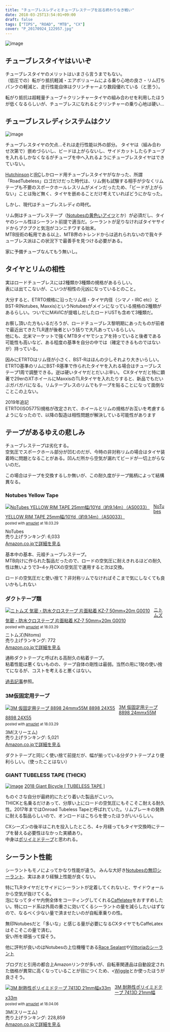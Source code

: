 ```yaml
---
title: "チューブレスレディとチューブレステープを巡る終わりなき戦い"
date: 2018-03-25T13:54:01+09:00
draft: false
tags: ["TIPS", "ROAD", "MTB", "CX"]
cover: "P_20170924_122957.jpg"
---
```

![image](P_20170924_122957.jpg)
## チューブレスタイヤはいいぞ

チューブレスタイヤのメリットはいまさら言うまでもない。\
（低圧での）転がり抵抗軽減・エアボリュームによる乗り心地の良さ・リム打ちパンクの軽減と、走行性能自体はクリンチャーより数段優れている（と思う）。

転がり抵抗は超軽量チューブ＋クリンチャータイヤの組み合わせを利用したほうが低くなるらしいが、チューブレスになれるとクリンチャーの乗り心地は硬い…

## チューブレスレディシステムはクソ

![image](DSC_7836.jpg)

チューブレスタイヤの欠点…それは走行性能以外の部分。
タイヤは（組み合わせ次第で）嵌めづらいし、ビードは上がらないし、サイドカットしたらチューブを入れるしかなくなるがチューブを中へ入れるようにチューブレスタイヤはできていない。

[Hutchinson](https://amzn.to/2GYeyLO)と[IRC](https://amzn.to/2pLOP0O)しかロード用チューブレスタイヤがなかった、所謂「RoadTubeless」ロゴだけだった時代は、リム側も試験する相手が少なくリムテープも不要のスポークホールレスリムがメインだったため、「ビードが上がらない」ことは殆ど無く、タイヤを嵌めることだけ考えていればどうにかなった。

しかし、現代はチューブレスレディの時代。

リム側はチューブレステープ（[Notubesの黄色いアイツ](https://amzn.to/2pQnx9H)とか）が必須だし、タイヤのシール性はシーラント前提で適当だ。シーラントが足りなければタイヤサイドからプクプクと気泡がコンニチワする始末。\
MTB技術の転用である以上、MTB界のトレンドからは逃れられないので我々チューブレス派はこの状況下で最善手を見つける必要がある。

家に予備チューブなんてもう無いし。

## タイヤとリムの相性

実はロードチューブレスには2種類か3種類の規格があるらしい。\
表には出てこないが、こいつが相性の元凶になっているとのこと。

大分すると、ETRTO規格に沿ったリム径・タイヤ内径（シマノ・IRC etc）とBST-R(Notubes, Maxxis)というNotubesがメインになっている規格の2種類があるらしい。ついでにMAVICが提唱しだしたロードUSTも含めて3種類だ。

お察し頂いた方もいるだろうが、ロードチューブレス黎明期にあったものが前者で最近出てきたTLR達が後者という括りで大凡あっているらしい。\
他にも、北米マーケットで強くMTBタイヤでシェアを持っていると後者である可能性も高いなど、ある程度の基準を自分の中では（確定できるものではないが）持っている。

因みにETRTOはリム径が小さく、BST-Rはほんの少しそれより大きいらしい。ETRTO基準のリムにBST-R基準で作られたタイヤを入れる場合はチューブレステープ1周で調整できる。逆は硬いタイヤだとだいぶ辛い。
CXタイヤだと特に顕著で29erのXTホイールにMaxxisのTLRタイヤを入れたりすると、新品でもだいぶガバガバになる。リムテープレスのリムでもテープを貼ることになって面倒なことこの上ない。

2019年追記  
ETRTO(ISO5775)規格が改定されて、ホイールとリムの規格がお互いを考慮するようになったので、以降の製造は相性問題が解決している可能性があります

## テープがあるゆえの悲しみ

チューブレステープは劣化する。\
空気圧でスポークホール部分が凹むのだが、今時の非対称リムの場合はタイヤ装着時に問題となることがある。凹んだ所から空気が漏れてビードが一切上がらないのだ。

この場合はテープを交換するしか無いが、この耐久度がテープ銘柄によって結構異なる。

### Notubes Yellow Tape

<div class="amazlet-box" style="margin-bottom:0px;"><div class="amazlet-image" style="float:left;margin:0px 12px 1px 0px;"><a href="http://www.amazon.co.jp/exec/obidos/ASIN/B0044BAAME/gensobunya-22/ref=nosim/" name="amazletlink" target="_blank"><img src="https://images-fe.ssl-images-amazon.com/images/I/21eiDTRvokL._SL160_.jpg" alt="NoTubes YELLOW RIM TAPE 25mm幅/10Yd（約9.14m）（AS0033）" style="border: none;" /></a></div><div class="amazlet-info" style="line-height:120%; margin-bottom: 10px"><div class="amazlet-name" style="margin-bottom:10px;line-height:120%"><a href="http://www.amazon.co.jp/exec/obidos/ASIN/B0044BAAME/gensobunya-22/ref=nosim/" name="amazletlink" target="_blank">NoTubes YELLOW RIM TAPE 25mm幅/10Yd（約9.14m）（AS0033）</a><div class="amazlet-powered-date" style="font-size:80%;margin-top:5px;line-height:120%">posted with <a href="http://www.amazlet.com/" title="amazlet" target="_blank">amazlet</a> at 18.03.29</div></div><div class="amazlet-detail">NoTubes <br />売り上げランキング: 6,033<br /></div><div class="amazlet-sub-info" style="float: left;"><div class="amazlet-link" style="margin-top: 5px"><a href="http://www.amazon.co.jp/exec/obidos/ASIN/B0044BAAME/gensobunya-22/ref=nosim/" name="amazletlink" target="_blank">Amazon.co.jpで詳細を見る</a></div></div></div><div class="amazlet-footer" style="clear: left"></div></div>

基本中の基本、元祖チューブレステープ。\
MTB向けに作られた製品だったので、ロードの空気圧に耐えきれるほどの耐久性は無いようで3~4ヶ月CXの空気圧で運用すると次は交換。

ロードの空気圧だと使い捨て？非対称リムでなければそこまで気にしなくても良いかもしれない

### ダクトテープ類

<div class="amazlet-box" style="margin-bottom:0px;"><div class="amazlet-image" style="float:left;margin:0px 12px 1px 0px;"><a href="http://www.amazon.co.jp/exec/obidos/ASIN/B004JLGARI/gensobunya-22/ref=nosim/" name="amazletlink" target="_blank"><img src="https://images-fe.ssl-images-amazon.com/images/I/51zaNnHS5yL._SL160_.jpg" alt="ニトムズ 気密・防水クロステープ 片面粘着 KZ-7 50mm×20m G0010" style="border: none;" /></a></div><div class="amazlet-info" style="line-height:120%; margin-bottom: 10px"><div class="amazlet-name" style="margin-bottom:10px;line-height:120%"><a href="http://www.amazon.co.jp/exec/obidos/ASIN/B004JLGARI/gensobunya-22/ref=nosim/" name="amazletlink" target="_blank">ニトムズ 気密・防水クロステープ 片面粘着 KZ-7 50mm×20m G0010</a><div class="amazlet-powered-date" style="font-size:80%;margin-top:5px;line-height:120%">posted with <a href="http://www.amazlet.com/" title="amazlet" target="_blank">amazlet</a> at 18.03.29</div></div><div class="amazlet-detail">ニトムズ(Nitoms) <br />売り上げランキング: 772<br /></div><div class="amazlet-sub-info" style="float: left;"><div class="amazlet-link" style="margin-top: 5px"><a href="http://www.amazon.co.jp/exec/obidos/ASIN/B004JLGARI/gensobunya-22/ref=nosim/" name="amazletlink" target="_blank">Amazon.co.jpで詳細を見る</a></div></div></div><div class="amazlet-footer" style="clear: left"></div></div>

通称ダクトテープと呼ばれる高耐久の粘着テープ。\
粘着性能は悪くないものの、テープ自体の剛性は最弱。当然の用に1発の使い捨てになるが、コストを考えると悪くはない。

[過去記事](/2017/08/blog-post.html)参照。


### 3M仮固定用テープ

<div class="amazlet-box" style="margin-bottom:0px;"><div class="amazlet-image" style="float:left;margin:0px 12px 1px 0px;"><a href="http://www.amazon.co.jp/exec/obidos/ASIN/B000SPHL4U/gensobunya-22/ref=nosim/" name="amazletlink" target="_blank"><img src="https://images-fe.ssl-images-amazon.com/images/I/317ygeq96PL._SL160_.jpg" alt="3M 仮固定用テープ 8898 24mmx55M 8898 24X55" style="border: none;" /></a></div><div class="amazlet-info" style="line-height:120%; margin-bottom: 10px"><div class="amazlet-name" style="margin-bottom:10px;line-height:120%"><a href="http://www.amazon.co.jp/exec/obidos/ASIN/B000SPHL4U/gensobunya-22/ref=nosim/" name="amazletlink" target="_blank">3M 仮固定用テープ 8898 24mmx55M 8898 24X55</a><div class="amazlet-powered-date" style="font-size:80%;margin-top:5px;line-height:120%">posted with <a href="http://www.amazlet.com/" title="amazlet" target="_blank">amazlet</a> at 18.03.29</div></div><div class="amazlet-detail">3M(スリーエム) <br />売り上げランキング: 5,021<br /></div><div class="amazlet-sub-info" style="float: left;"><div class="amazlet-link" style="margin-top: 5px"><a href="http://www.amazon.co.jp/exec/obidos/ASIN/B000SPHL4U/gensobunya-22/ref=nosim/" name="amazletlink" target="_blank">Amazon.co.jpで詳細を見る</a></div></div></div><div class="amazlet-footer" style="clear: left"></div></div>

ダクトテープと同じく使い捨て前提だが、幅が揃っている分ダクトテープより便利らしい。（使ったことはない）

### GIANT TUBELESS TAPE (THICK)

[![image](./giant-tape.jpg)](https://www.giant.co.jp/giant18/acc_datail.php?p_id=A0002218)
[2018 Giant Bicycle [ TUBELESS TAPE ] ](https://www.giant.co.jp/giant18/acc_datail.php?p_id=A0002218)

ものぐさな自分が最終的にたどり着いた製品がこいつ。\
THICKと名乗るだけあって、分厚い上にロードの空気圧にもそこそこ耐える耐久性。2017年まではOnroad Tubeless Tapeと呼ばれていた。リムブレーキの発熱に耐える製品らしいので、オンロードはこちらを使ったほうがいいらしい。

CXシーズンの後半はこれを投入したところ、4ヶ月経ってもタイヤ交換時にテープを替える必要性はなかった実績あり。\
中身は[ポリイミドテープ](https://amzn.to/2IzziZP)と思われる。


## シーラント性能

シーラントもモノによってかなり性能が違う。
みんな大好き[Notubesの無印シーラント](https://amzn.to/2GhELYy)、実はあまり経験上性能が良くない。

特にTLRタイヤだとサイドにシーラントが定着してくれないと、サイドウォールから空気が抜けてくる。\
泡になってタイヤ内側全体をコーティングしてくれる[Caffelatex](https://amzn.to/2IZgdRT)をおすすめしたい。特にロード系は外周の重さに効いてくるシーラントの量を減らしたいはずなので、なるべく少ない量で済ませたいのが自転車乗りの性。

無印Notubesだと「多いな」と感じる量が必要になるCXタイヤでもCaffeLatexはそこそこの量で済む。\
安い所を頑張って探そう。

他に評判が良いのはNotubesの上位機種である[Race Sealant](https://amzn.to/2Ix0Yyu)や[Vittoriaのシーラント](https://amzn.to/2HfhDHq)


ブログだと引用の都合上Amazonリンクが多いが、自転車関連品は自動設定された価格が異常に高くなっていることが目につくため、<<a href="//ck.jp.ap.valuecommerce.com/servlet/referral?sid=3171302&pid=883104724" target="_blank" rel="nofollow"><img src="//ad.jp.ap.valuecommerce.com/servlet/gifbanner?sid=3171302&pid=883104724" height="1" width="0" border="0">Wiggle</a>とか使ったほうが良さそう。

<div class="amazlet-box" style="margin-bottom:0px;"><div class="amazlet-image" style="float:left;margin:0px 12px 1px 0px;"><a href="http://www.amazon.co.jp/exec/obidos/ASIN/B0171L294A/gensobunya-22/ref=nosim/" name="amazletlink" target="_blank"><img src="https://images-fe.ssl-images-amazon.com/images/I/416cXMLzStL._SL160_.jpg" alt="3M 耐熱性ポリイミドテープ 7413D 21mm幅x33m" style="border: none;" /></a></div><div class="amazlet-info" style="line-height:120%; margin-bottom: 10px"><div class="amazlet-name" style="margin-bottom:10px;line-height:120%"><a href="http://www.amazon.co.jp/exec/obidos/ASIN/B0171L294A/gensobunya-22/ref=nosim/" name="amazletlink" target="_blank">3M 耐熱性ポリイミドテープ 7413D 21mm幅x33m</a><div class="amazlet-powered-date" style="font-size:80%;margin-top:5px;line-height:120%">posted with <a href="http://www.amazlet.com/" title="amazlet" target="_blank">amazlet</a> at 18.04.06</div></div><div class="amazlet-detail">3M(スリーエム) <br />売り上げランキング: 228,859<br /></div><div class="amazlet-sub-info" style="float: left;"><div class="amazlet-link" style="margin-top: 5px"><a href="http://www.amazon.co.jp/exec/obidos/ASIN/B0171L294A/gensobunya-22/ref=nosim/" name="amazletlink" target="_blank">Amazon.co.jpで詳細を見る</a></div></div></div><div class="amazlet-footer" style="clear: left"></div></div>



